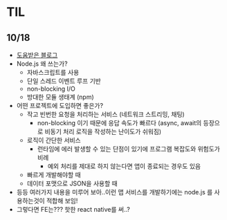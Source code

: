 # TIL 

## 10/18 
- [도움받은 블로그](https://whiteknight3672.tistory.com/m/266)
- Node.js 왜 쓰는가? 
    - 자바스크립트를 사용
    - 단일 스레드 이벤트 루프 기반 
    - non-blocking I/O
    - 방대한 모듈 생태계 (npm)
- 어떤 프로젝트에 도입하면 좋은가? 
    - 작고 빈번한 요청을 처리하는 서비스 (네트워크 스트리밍, 채팅)
        - non-blocking 이기 때문에 응답 속도가 빠르다 (async, await의 등장으로 비동기 처리 로직을 작성하는 난이도가 쉬워짐)
    - 로직이 간단한 서비스 
        - 런타임에 에러 발생할 수 있는 단점이 있기에 프로그램 복잡도와 위험도가 비례 
            - 예외 처리를 제대로 하지 않는다면 앱이 종료되는 경우도 있음 
    - 빠르게 개발해야할 때 
    - 데이터 포맷으로 JSON을 사용할 때 
- 등등 여러가지 내용을 미루어 보아..이런 맵 서비스를 개발하기에는 node.js 를 사용하는것이 적합해 보임!
- 그렇다면 FE는??? 핫한 react native를 써..? 